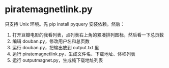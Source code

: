 piratemagnetlink.py
===================

只支持 Unix 环境。先 pip install pyquery 安装依赖。然后：

1. 打开豆瓣电影的我看列表，点列表右上角的紧凑排列图标，然后看一下总页数
2. 编辑 douban.py，修改用户名和总页数
3. 运行 douban.py，把输出放到 output.txt 里
4. 运行 piratemagnetlink.py，生成文件名、下载地址、体积列表
5. 运行 outputmagnet.py，生成纯下载地址列表
